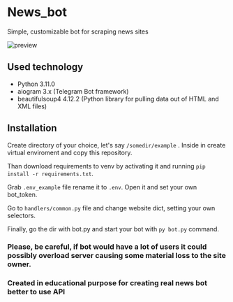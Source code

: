 # News_bot
Simple, customizable bot for scraping news sites

![preview](bot_record_2.gif)

## Used technology
* Python 3.11.0
* aiogram 3.x (Telegram Bot framework)
* beautifulsoup4 4.12.2 (Python library for pulling data out of HTML and XML files)

## Installation

Create directory of your choice, let's say `/somedir/example` . Inside in create virtual enviroment 
and copy this repository.

Than download requirements to venv by activating it and running `pip install -r requirements.txt`.

Grab `.env_example` file rename it to `.env`. Open it and set your own bot_token.

Go to `handlers/common.py` file and change website dict, setting your own selectors.

Finally, go the dir with bot.py and start your bot with `py bot.py` command.



### Please, be careful, if bot would have a lot of users it could possibly overload server causing some material loss to the site owner.
### Created in educational purpose for creating real news bot better to use API
